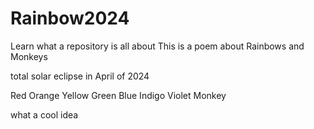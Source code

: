 # Rainbow2024
Learn what a repository is all about
This is a poem about Rainbows and Monkeys

total solar eclipse in April of 2024

Red
Orange
Yellow
Green
Blue
Indigo
Violet
Monkey

what a cool idea